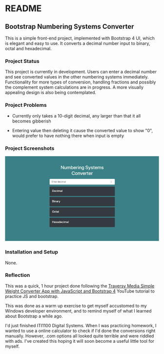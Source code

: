 # README

## Bootstrap Numbering Systems Converter

This is a simple front-end project, implemented with Bootstrap 4 UI, which is elegant and easy to use. It converts a decimal number input to binary, octal and hexadecimal.

### Project Status

This project is currently in development. Users can enter a decimal number and see converted values in the other numbering systems immediately. Functionality for more types of conversion, handling fractions and possibly the complement system calculations are in progress. A more visually appealing design is also being contemplated.

### Project Problems

- Currently only takes a 10-digit decimal, any larger than that it all becomes gibberish

- Entering value then deleting it cause the converted value to show "0", would prefer to have nothing there when input is empty


### Project Screenshots

![project](images/bootstrap_converter.png)

### Installation and Setup

None.

### Reflection

This was a quick, 1 hour project done following the [Traversy Media Simple Weight Converter App with JavaScript and Bootstrap 4](https://www.youtube.com/watch?v=7l-ZAuU8TXc) YouTube tutorial to practice JS and bootstrap.

This was done as a warm up exercise to get myself accustomed to my Windows developer environment, and to remind myself of what I learned about Bootstrap a while ago.

I'd just finished ITI1100 Digital Systems. When I was practicing homework, I wanted to use a online calculator to check if I'd done the conversions right manually. However, .com options all looked quite terrible and were riddled with ads. I've created this hoping it will soon become a useful little tool for myself.

